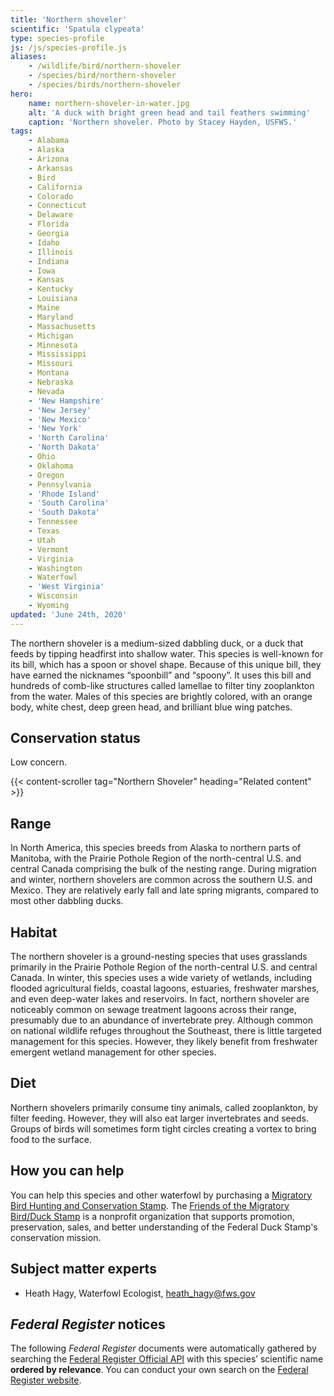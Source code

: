 ```yaml
---
title: 'Northern shoveler'
scientific: 'Spatula clypeata'
type: species-profile
js: /js/species-profile.js
aliases:
    - /wildlife/bird/northern-shoveler
    - /species/bird/northern-shoveler
    - /species/birds/northern-shoveler
hero:
    name: northern-shoveler-in-water.jpg
    alt: 'A duck with bright green head and tail feathers swimming'
    caption: 'Northern shoveler. Photo by Stacey Hayden, USFWS.'
tags:
    - Alabama
    - Alaska
    - Arizona
    - Arkansas
    - Bird
    - California
    - Colorado
    - Connecticut
    - Delaware
    - Florida
    - Georgia
    - Idaho
    - Illinois
    - Indiana
    - Iowa
    - Kansas
    - Kentucky
    - Louisiana
    - Maine
    - Maryland
    - Massachusetts
    - Michigan
    - Minnesota
    - Mississippi
    - Missouri
    - Montana
    - Nebraska
    - Nevada
    - 'New Hampshire'
    - 'New Jersey'
    - 'New Mexico'
    - 'New York'
    - 'North Carolina'
    - 'North Dakota'
    - Ohio
    - Oklahoma
    - Oregon
    - Pennsylvania
    - 'Rhode Island'
    - 'South Carolina'
    - 'South Dakota'
    - Tennessee
    - Texas
    - Utah
    - Vermont
    - Virginia
    - Washington
    - Waterfowl
    - 'West Virginia'
    - Wisconsin
    - Wyoming
updated: 'June 24th, 2020'
---
```


The northern shoveler is a medium-sized dabbling duck, or a duck that feeds by tipping headfirst into shallow water. This species is well-known for its bill, which has a spoon or shovel shape. Because of this unique bill, they have earned the nicknames “spoonbill” and “spoony”. It uses this bill and hundreds of comb-like structures called lamellae to filter tiny zooplankton from the water. Males of this species are brightly colored, with an orange body, white chest, deep green head, and brilliant blue wing patches.

## Conservation status

Low concern.

{{< content-scroller tag="Northern Shoveler" heading="Related content" >}}

## Range

In North America, this species breeds from Alaska to northern parts of Manitoba, with the Prairie Pothole Region of the north-central U.S. and central Canada comprising the bulk of the nesting range. During migration and winter, northern shovelers are common across the southern U.S. and Mexico. They are relatively early fall and late spring migrants, compared to most other dabbling ducks.

## Habitat

The northern shoveler is a ground-nesting species that uses grasslands primarily in the Prairie Pothole Region of the north-central U.S. and central Canada. In winter, this species uses a wide variety of wetlands, including flooded agricultural fields, coastal lagoons, estuaries, freshwater marshes, and even deep-water lakes and reservoirs. In fact, northern shoveler are noticeably common on sewage treatment lagoons across their range, presumably due to an abundance of invertebrate prey. Although common on national wildlife refuges throughout the Southeast, there is little targeted management for this species. However, they likely benefit from freshwater emergent wetland management for other species.

## Diet

Northern shovelers primarily consume tiny animals, called zooplankton, by filter feeding. However, they will also eat larger invertebrates and seeds. Groups of birds will sometimes form tight circles creating a vortex to bring food to the surface.

## How you can help

You can help this species and other waterfowl by purchasing a [Migratory Bird Hunting and Conservation Stamp](https://www.fws.gov/birds/get-involved/duck-stamp.php). The [Friends of the Migratory Bird/Duck Stamp](http://www.friendsofthestamp.org/) is a nonprofit organization that supports promotion, preservation, sales, and better understanding of the Federal Duck Stamp's conservation mission.

## Subject matter experts

- Heath Hagy, Waterfowl Ecologist, [heath_hagy@fws.gov](mailto:heath_hagy@fws.gov)

## *Federal Register* notices

The following *Federal Register* documents were automatically gathered by searching the [Federal Register Official API](https://www.federalregister.gov/blog/learn/developers) with this species’ scientific name **ordered by relevance**. You can conduct your own search on the [Federal Register website](https://www.federalregister.gov/articles/search).